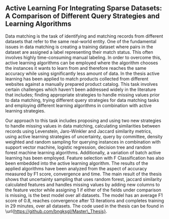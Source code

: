 ## Active Learning For Integrating Sparse Datasets: A Comparison of Different Query Strategies and Learning Algorithms

Data matching is the task of identifying and matching records from different datasets that refer to the same real-world entity. One of the fundamental issues in data matching is creating a training dataset where pairs in the dataset are assigned a label representing their match status. This often involves highly time-consuming manual labeling. In order to overcome this, active learning algorithms can be employed where the algorithm chooses the instances it wants to learn from and therefore reaches the same accuracy while using significantly less amount of data. In the thesis active learning has been applied to match products collected from different websites against a manually prepared product catalog. This task involves certain challenges which haven't been addressed widely in the literature that includes; finding appropriate strategies to handle missing values prior to data matching, trying different query strategies for data matching tasks and employing different learning algorithms in combination with active learning strategies. 

Our approach to this task includes proposing and using two new strategies to handle missing values in data matching, calculating similarities between records using Levenstein, Jaro-Winkler and Jaccard similarity metrics, using active learning strategies of uncertainty, query by committee, density weighted and random sampling for querying instances in combination with support vector machine, logistic regression, decision tree and random forest machine learning algorithms. Additionally, a variation of batch active learning has been employed. Feature selection with F Classification has also been embedded into the active learning algorithm. The results of the applied algorithms have been analyzed from the aspect of accuracy measured by F1 score, convergence and time. The main result of the thesis shows that uncertainty sampling that uses random forest, jaccard similarity calculated features and handles missing values by adding new columns to the feature vector while assigning 1 if either of the fields under comparison is missing, is the best model over all datasets. The model has an average F1 score of 0.8, reaches convergence after 13 iterations and completes training in 29 minutes, over all datasets. The code used in the thesis can be found in \url{https://github.com/bngksgl/Master\_Thesis}.
